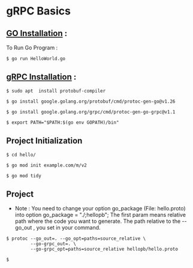 # gRPC Basics

## [GO Installation](https://github.com/6-CSE/HelloWorld/tree/master/Go) :

To Run Go Program :
```
$ go run HelloWorld.go 
```


## [gRPC Installation](https://grpc.io/docs/languages/go/quickstart/) :

```
$ sudo apt  install protobuf-compiler

$ go install google.golang.org/protobuf/cmd/protoc-gen-go@v1.26

$ go install google.golang.org/grpc/cmd/protoc-gen-go-grpc@v1.1

$ export PATH="$PATH:$(go env GOPATH)/bin"
```

## Project Initialization 
```
$ cd hello/

$ go mod init example.com/m/v2

$ go mod tidy
```

## Project 

* Note : You need to change your option go_package (File: hello.proto) into option go_package = "./;hellopb"; The first param means relative path where the code you want to generate. The path relative to the --go_out , you set in your command.

```
$ protoc --go_out=. --go_opt=paths=source_relative \
         --go-grpc_out=. \
         --go-grpc_opt=paths=source_relative hellopb/hello.proto

$ 
```
